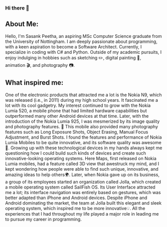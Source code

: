 ### Hi there 👋

<!--
**SasankPeetha8/SasankPeetha8** is a ✨ _special_ ✨ repository because its `README.md` (this file) appears on your GitHub profile.

Here are some ideas to get you started:

- 🔭 I’m currently working on ...
- 🌱 I’m currently learning ...
- 👯 I’m looking to collaborate on ...
- 🤔 I’m looking for help with ...
- 💬 Ask me about ...
- 📫 How to reach me: ...
- 😄 Pronouns: ...
- ⚡ Fun fact: ...
-->
## About Me:
Hello, I'm Sasank Peetha, an aspiring MSc Computer Science graduate from the University of Nottingham. I am deeply passionate about programming, with a keen aspiration to become a Software Architect. Currently, I specialize in coding with C# and Python. Outside of my academic pursuits, I enjoy indulging in hobbies such as sketching ✏️, digital painting 🎨, animation 🎬, and photography 📷.

## What inspired me:
<!-- One of the electronic product that attracted me a lot is Nokia N9, which was released ( i.e., in 2011 ) during my high-school which fascinated me a lot about how cool gadget it is. My intrests grew along with Nokia Lumia 520, a mobile phone which has limited hardware capability but has outperfomed many other android devices during that time. Later with the introduction of Nokia Lumia 925, I was mesmerized with it's image quality of it's photography. This mobile has also provided many photography features such as Long Exposure Shots, Erasing Objects, Adjusting Focus manually, Brust Shots. I find the features and performance of the Nokia Lumia Mobiles to be quite innovative and it's software quality to be awesome. Growing up with these technological devices in my hands always kept me question on how I can build such kind of devices and how I can create such innovative-looking operating system. The Here Maps, was first released in Nokia Lumia mobiles, has a feature called 3D view which awe struck my mind and I kept wondering how people are able to find such unique, innovative, amazing ideas to help people. Later when Nokia has given up on it's business, a group of it's employees have started a organization called Jolla, which has created an mobile operating system called SailFish os. It's User Interface has attracted me a lot, it's interface naviagation was entirely based on gestures, which was well adapted than iPhone and Android devices. Despite of iPhone and Android dominating the market, the team of Jolla have built this elegant and sleekish operating system has inspired me to be more innovative. All of the experiences that I had through out my life, have played a major role which led me to pursue my career in Programming. -->

One of the electronic products that attracted me a lot is the Nokia N9, which was released (i.e., in 2011) during my high school years. It fascinated me a lot with its cool gadgetry. My interest continued to grow with the Nokia Lumia 520, a mobile phone that had limited hardware capabilities but outperformed many other Android devices at that time. Later, with the introduction of the Nokia Lumia 925, I was mesmerized by its image quality and photography features. 📸 This mobile also provided many photography features such as Long Exposure Shots, Object Erasing, Manual Focus Adjustment, and Burst Shots. I found the features and performance of Nokia Lumia Mobiles to be quite innovative, and its software quality was awesome📱. Growing up with these technological devices in my hands always kept me questioning how I could build such kinds of devices and create such innovative-looking operating systems. Here Maps, first released on Nokia Lumia mobiles, had a feature called 3D view that awestruck my mind, and I kept wondering how people were able to find such unique, innovative, and amazing ideas to help others🌍. Later, when Nokia gave up on its business, a group of its employees started an organization called Jolla, which created a mobile operating system called SailFish OS. Its User Interface attracted me a lot; its interface navigation was entirely based on gestures, which was better adapted than iPhone and Android devices. Despite iPhone and Android dominating the market, the team at Jolla built this elegant and sleek operating system, which inspired me to be more innovative💡. All the experiences that I had throughout my life played a major role in leading me to pursue my career in programming.
